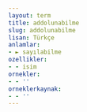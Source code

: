 ```yaml
---
layout: term
title: addolunabilme
slug: addolunabilme
lisan: Türkçe
anlamlar:
- ► sayılabilme
ozellikler:
- - isim
ornekler:
- - ''
orneklerkaynak:
- - ''
---
```

